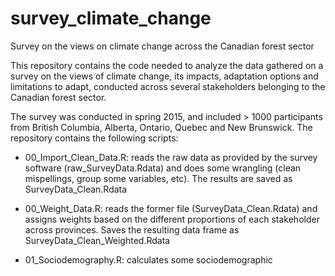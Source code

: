 # survey_climate_change
Survey on the views on climate change across the Canadian forest sector

This repository contains the code needed to analyze the data gathered on a survey on the views of climate change,
its impacts, adaptation options and limitations to adapt, conducted across several stakeholders belonging to the Canadian forest sector.

The survey was conducted in spring 2015, and included > 1000 participants from British Columbia, Alberta, Ontario, Quebec and
New Brunswick. The repository contains the following scripts:


* 00_Import_Clean_Data.R: reads the raw data as provided by the survey software (raw_SurveyData.Rdata) and does some wrangling 
(clean mispellings, group some variables, etc). The results are saved as SurveyData_Clean.Rdata

* 00_Weight_Data.R: reads the former file (SurveyData_Clean.Rdata) and assigns weights based on the different proportions of each 
stakeholder across provinces. Saves the resulting data frame as SurveyData_Clean_Weighted.Rdata

* 01_Sociodemography.R: calculates some sociodemographic 
